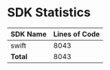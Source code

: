 # SDK Statistics

| SDK Name | Lines of Code |
| -------- | ------------- |
| swift | 8043 |
| **Total** | 8043 |
